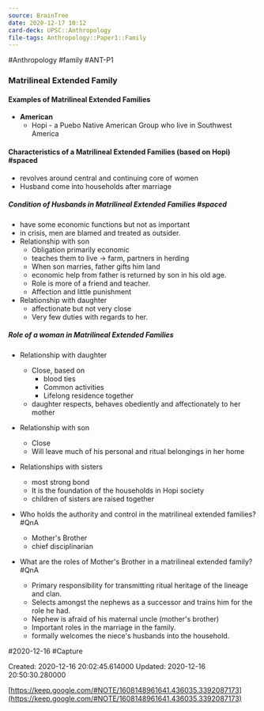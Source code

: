 ```yaml
---
source: BrainTree
date: 2020-12-17 10:12
card-deck: UPSC::Anthropology
file-tags: Anthropology::Paper1::Family
---
```


#Anthropology #family #ANT-P1

### Matrilineal Extended Family

#### Examples of Matrilineal Extended Families
- **American**
	- Hopi - a Puebo Native American Group who live in Southwest America

#### Characteristics of a Matrilineal Extended Families (based on Hopi) #spaced
- revolves around central and continuing core of women
- Husband come into households after marriage

##### Condition of Husbands in Matrilineal Extended Families #spaced
- have some economic functions but not as important 
- in crisis, men are blamed and treated as outsider. 
- Relationship with son
	- Obligation primarily economic
	- teaches them to live -> farm, partners in herding
	- When son marries, father gifts him land 
	- economic help from father is returned by son in his old age.
	- Role is more of a friend and teacher.
	- Affection and little punishment
- Relationship with daughter
	- affectionate but not very close
	- Very few duties with regards to her.

##### Role of a woman in Matrilineal Extended Families
- Relationship with daughter
	- Close, based on 
		- blood ties
		- Common activities
		- Lifelong residence together
	- daughter respects, behaves obediently and affectionately to her mother
- Relationship with son
	- Close
	- Will leave much of his personal and ritual belongings in her home
- Relationships with sisters
	- most strong bond
	- It is the foundation of the households in Hopi society 
	- children of sisters are raised together

- Who holds the authority and control in the matrilineal extended families? #QnA
	- Mother's Brother
	- chief disciplinarian

- What are the roles of Mother's Brother in a matrilineal extended family? #QnA
	- Primary responsibility for transmitting ritual heritage of the lineage and clan.
	- Selects amongst the nephews as a successor and trains him for the role he had.
	- Nephew is afraid of his maternal uncle (mother's brother)
	- Important roles in the marriage in the family. 
	- formally welcomes the niece's husbands into the household.




 #2020-12-16 #Capture

Created: 2020-12-16 20:02:45.614000      Updated: 2020-12-16 20:50:30.280000

[https://keep.google.com/#NOTE/1608148961641.436035.3392087173](https://keep.google.com/#NOTE/1608148961641.436035.3392087173)

